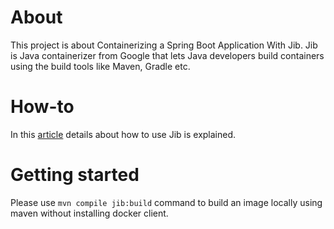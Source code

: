 # About

This project is about Containerizing a Spring Boot Application With Jib. Jib is Java containerizer from Google that lets Java developers build containers using the build tools like Maven, Gradle etc.

# How-to

In this [article](https://dzone.com/articles/containerizing-springboot-application-with-jib) details about how to use Jib is explained.

# Getting started

Please use `mvn compile jib:build` command to build an image locally using maven without installing docker client.

